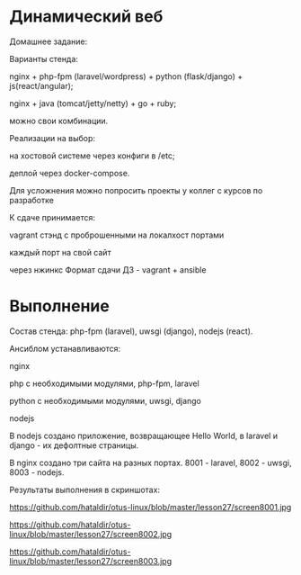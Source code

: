 # Динамический веб

Домашнее задание:

Варианты стенда:

nginx + php-fpm (laravel/wordpress) + python (flask/django) + js(react/angular);

nginx + java (tomcat/jetty/netty) + go + ruby;

можно свои комбинации.

Реализации на выбор:

на хостовой системе через конфиги в /etc;

деплой через docker-compose.

Для усложнения можно попросить проекты у коллег с курсов по разработке

К сдаче принимается:

vagrant стэнд с проброшенными на локалхост портами

каждый порт на свой сайт

через нжинкс Формат сдачи ДЗ - vagrant + ansible


# Выполнение

Состав стенда:  php-fpm (laravel), uwsgi (django), nodejs (react).

Ансиблом устанавливаются:

nginx

php с необходимыми модулями, php-fpm, laravel

python с необходимыми модулями, uwsgi, django

nodejs

В nodejs создано приложение, возвращающее Hello World, в laravel и django - их дефолтные страницы.

В nginx создано три сайта на разных портах. 8001 - laravel, 8002 - uwsgi, 8003 - nodejs.

Результаты выполнения в скриншотах:

https://github.com/hataldir/otus-linux/blob/master/lesson27/screen8001.jpg

https://github.com/hataldir/otus-linux/blob/master/lesson27/screen8002.jpg

https://github.com/hataldir/otus-linux/blob/master/lesson27/screen8003.jpg
